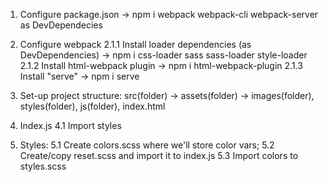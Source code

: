 1. Configure package.json -> npm i webpack webpack-cli webpack-server as DevDependecies 
2. Configure webpack
    2.1.1 Install loader dependencies (as DevDependencies) -> npm i css-loader sass sass-loader style-loader
    2.1.2 Install html-webpack plugin -> npm i html-webpack-plugin
    2.1.3 Install "serve" -> npm i serve

3. Set-up project structure: src(folder) -> assets(folder) -> images(folder), styles(folder), js(folder), index.html

4. Index.js 
    4.1 Import styles

5. Styles:
    5.1 Create colors.scss where we'll store color vars;
    5.2 Create/copy reset.scss and import it to index.js
    5.3 Import colors to styles.scss